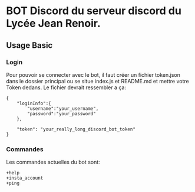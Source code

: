# BOT Discord du serveur discord du Lycée Jean Renoir.

## Usage Basic

### Login

Pour pouvoir se connecter avec le bot, il faut créer un fichier token.json dans le dossier principal ou se situe index.js et README.md et mettre votre Token dedans. Le fichier devrait ressembler a ça:

```
{
    "loginInfo":{
        "username":"your_username",
        "password":"your_password"
    },

    "token": "your_really_long_discord_bot_token"
}
```
### Commandes

Les commandes actuelles du bot sont:

```
+help
+insta_account
+ping
```